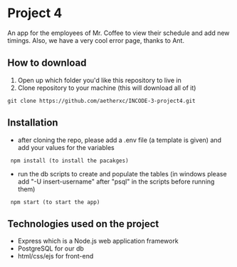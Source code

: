 # Project 4
An app for the employees of Mr. Coffee to view their schedule and add new timings. Also, we have a very cool error page, thanks to Ant.

## How to download
1. Open up which folder you'd like this repository to live in
2. Clone repository to your machine (this will download all of it)
```
git clone https://github.com/aetherxc/INCODE-3-project4.git
```

## Installation 
- after cloning the repo, please add a .env file (a template is given) and add your values for the variables 
```
 npm install (to install the pacakges)
```
- run the db scripts to create and populate the tables (in windows please add "-U insert-username" after "psql" in the scripts before running them)
```
 npm start (to start the app)
```

## Technologies used on the project
- Express which is a Node.js web application framework 
- PostgreSQL for our db
- html/css/ejs for front-end

